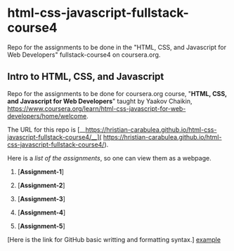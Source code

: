 # html-css-javascript-fullstack-course4
Repo for the assignments to be done in the "HTML, CSS, and Javascript for Web Developers" fullstack-course4 on coursera.org.

## Intro to HTML, CSS, and Javascript

Repo for the assignments to be done for coursera.org course, "__HTML, CSS, and Javascript for Web Developers__" taught by Yaakov Chaikin, https://www.coursera.org/learn/html-css-javascript-for-web-developers/home/welcome.

The URL for this repo is [__https://hristian-carabulea.github.io/html-css-javascript-fullstack-course4/__]( https://hristian-carabulea.github.io/html-css-javascript-fullstack-course4/).

Here is a _list of the assignments_, so one can view them as a webpage. 

1. [__Assignment-1__]

2. [__Assignment-2__]

3. [__Assignment-3__]

4. [__Assignment-4__]

5. [__Assignment-5__]

[Here is the link for GitHub basic writting and formatting syntax.] <a href="https://help.github.com/articles/basic-writing-and-formatting-syntax/" target="_blank">example</a>

